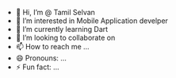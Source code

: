 - 👋 Hi, I’m @ Tamil Selvan
- 👀 I’m interested in Mobile Application develper
- 🌱 I’m currently learning Dart
- 💞️ I’m looking to collaborate on 
- 📫 How to reach me ...
- 😄 Pronouns: ...
- ⚡ Fun fact: ...

<!---
tamil0711/tamil0711 is a ✨ special ✨ repository because its `README.md` (this file) appears on your GitHub profile.
You can click the Preview link to take a look at your changes.
--->
